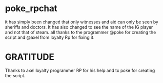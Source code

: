 # poke_rpchat
it has simply been changed that only witnesses and aid can only be seen by sheriffs and doctors. It has also changed to see the name of the IG player and not that of steam. all thanks to the programmer @poke for creating the script and @axel from loyalty Rp for fixing it.

# GRATITUDE

Thanks to axel loyalty programmer RP for his help and to poke for creating the script.
